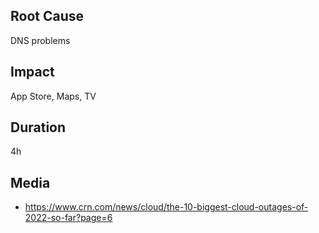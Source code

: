 ## Root Cause

DNS problems

## Impact

App Store, Maps, TV

## Duration

4h

## Media

- https://www.crn.com/news/cloud/the-10-biggest-cloud-outages-of-2022-so-far?page=6
